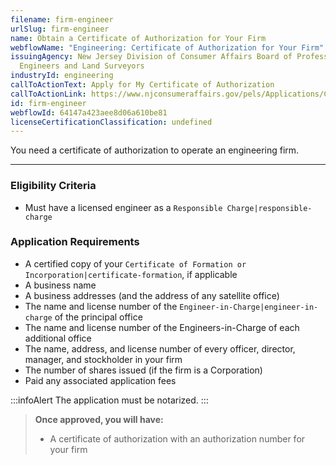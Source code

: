 ```yaml
---
filename: firm-engineer
urlSlug: firm-engineer
name: Obtain a Certificate of Authorization for Your Firm
webflowName: "Engineering: Certificate of Authorization for Your Firm"
issuingAgency: New Jersey Division of Consumer Affairs Board of Professional
  Engineers and Land Surveyors
industryId: engineering
callToActionText: Apply for My Certificate of Authorization
callToActionLink: https://www.njconsumeraffairs.gov/pels/Applications/Certificate-of-Authorization-Application.pdf
id: firm-engineer
webflowId: 64147a423aee8d06a610be81
licenseCertificationClassification: undefined
---
```


You need a certificate of authorization to operate an engineering firm.

---

### Eligibility Criteria

- Must have a licensed engineer as a `Responsible Charge|responsible-charge`

### Application Requirements

- A certified copy of your `Certificate of Formation or Incorporation|certificate-formation`, if applicable
- A business name
- A business addresses (and the address of any satellite office)
- The name and license number of the `Engineer-in-Charge|engineer-in-charge` of the principal office
- The name  and license number of the Engineers-in-Charge of each additional office
- The name, address, and license number of every officer, director, manager, and stockholder in your firm
- The number of shares issued (if the firm is a Corporation)
- Paid any associated application fees

:::infoAlert
The application must be notarized.
:::

> **Once approved, you will have:**
>
> - A certificate of authorization with an authorization number for your firm

